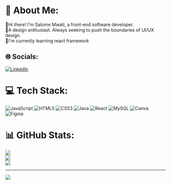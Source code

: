 # 💫 About Me:
👋Hi there! I'm Salome Mwati, a front-end software developer.<br>🎨A design enthusiast. Always seeking to push the boundaries of UI/UX design.<br>🌱I'm currently learning react framework<br>


## 🌐 Socials:
[![LinkedIn](https://img.shields.io/badge/LinkedIn-%230077B5.svg?logo=linkedin&logoColor=white)](https://linkedin.com/in/https://www.linkedin.com/in/salome-mwati-813501263/) 

# 💻 Tech Stack:
![JavaScript](https://img.shields.io/badge/javascript-%23323330.svg?style=for-the-badge&logo=javascript&logoColor=%23F7DF1E) ![HTML5](https://img.shields.io/badge/html5-%23E34F26.svg?style=for-the-badge&logo=html5&logoColor=white) ![CSS3](https://img.shields.io/badge/css3-%231572B6.svg?style=for-the-badge&logo=css3&logoColor=white) ![Java](https://img.shields.io/badge/java-%23ED8B00.svg?style=for-the-badge&logo=openjdk&logoColor=white) ![React](https://img.shields.io/badge/react-%2320232a.svg?style=for-the-badge&logo=react&logoColor=%2361DAFB) ![MySQL](https://img.shields.io/badge/mysql-%2300000f.svg?style=for-the-badge&logo=mysql&logoColor=white) ![Canva](https://img.shields.io/badge/Canva-%2300C4CC.svg?style=for-the-badge&logo=Canva&logoColor=white) ![Figma](https://img.shields.io/badge/figma-%23F24E1E.svg?style=for-the-badge&logo=figma&logoColor=white)
# 📊 GitHub Stats:
![](https://github-readme-stats.vercel.app/api?username=sonnie36&theme=dark&hide_border=false&include_all_commits=false&count_private=false)<br/>
![](https://github-readme-streak-stats.herokuapp.com/?user=sonnie36&theme=dark&hide_border=false)<br/>
![](https://github-readme-stats.vercel.app/api/top-langs/?username=sonnie36&theme=dark&hide_border=false&include_all_commits=false&count_private=false&layout=compact)

---
[![](https://visitcount.itsvg.in/api?id=sonnie36&icon=0&color=6)](https://visitcount.itsvg.in)

<!-- Proudly created with GPRM ( https://gprm.itsvg.in ) -->

